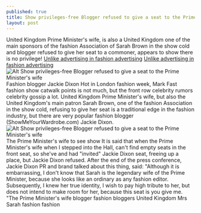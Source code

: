 ```yaml
---
published: true
title: Show privileges-free Blogger refused to give a seat to the Prime Minister\'s wife
layout: post
---
```

United Kingdom Prime Minister\'s wife, is also a United Kingdom one of the main sponsors of the fashion Association of Sarah Brown in the show cold and blogger refused to give her seat to a commoner, appears to show there is no privilege! [Unlike advertising in fashion advertising](http://www.faybag.com/2015/12/19/unlike-advertising-in-fashion-advertising/) [Unlike advertising in fashion advertising](http://www.faybag.com/2015/12/19/unlike-advertising-in-fashion-advertising/)![Alt Show privileges-free Blogger refused to give a seat to the Prime Minister\'s wife](https://c2.staticflickr.com/2/1545/23974300401_5e2f3ef509_z.jpg)Fashion blogger Jackie Dixon Hot in London fashion week, Mark Fast fashion show catwalk points is not much, but the front row celebrity rumors celebrity gossip a lot. United Kingdom Prime Minister\'s wife, but also the United Kingdom\'s main patron Sarah Brown, one of the fashion Association in the show cold, refusing to give her seat is a traditional edge in the fashion industry, but there are very popular fashion blogger (ShowMeYourWardrobe.com) Jackie Dixon.![Alt Show privileges-free Blogger refused to give a seat to the Prime Minister\'s wife](https://c2.staticflickr.com/2/1680/23428651214_ec6454a1b2.jpg)The Prime Minister\'s wife to see show It is said that when the Prime Minister\'s wife when I stepped into the Hall, can\'t find empty seats in the front seat, so she\'ve and had \"invited\" Jackie Dixon seat, freeing up a place, but Jackie Dixon refused. After the end of the press conference, Jackie Dixon PR and brand talked about this thing, said: \"Although it is embarrassing, I don\'t know that Sarah is the legendary wife of the Prime Minister, because she looks like an ordinary as any fashion editor. Subsequently, I knew her true identity, I wish to pay high tribute to her, but does not intend to make room for her, because this seat is you give me. \"The Prime Minister\'s wife blogger fashion bloggers United Kingdom Mrs Sarah fashion fashion